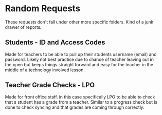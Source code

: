 # Random Requests

These requests don't fall under other more specific folders. Kind of a junk drawer of reports.

## Students - ID and Access Codes

Made for teachers to be able to pull up their students username (email) and password. Likely not best practice due to chance of teacher leaving out in the open but keeps things straight forward and easy for the teacher in the middle of a technology involved lesson.

## Teacher Grade Checks - LPO

Made for front office staff, in this case specifically LPO to be able to check that a student has a grade from a teacher. Similar to a progress check but is done to check syncing and that grades are coming through correctly.

